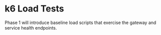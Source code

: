 # k6 Load Tests

Phase 1 will introduce baseline load scripts that exercise the gateway and service health endpoints.
